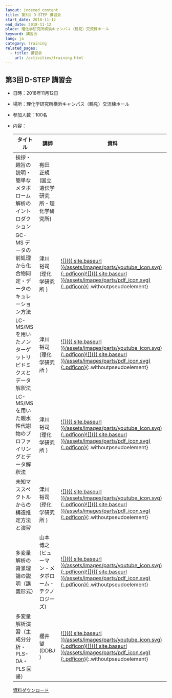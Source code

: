 ```yaml
---
layout: indexed_content
title: 第3回 D-STEP 講習会
start_date: 2018-11-12
end_date: 2018-11-12
place: 理化学研究所横浜キャンパス（鶴見）交流棟ホール
keyword: 講習会
lang: ja
category: training
related_pages:
  - title: 講習会
    url: /activities/training.html
---
```


## 第3回 D-STEP 講習会 <a name="d-3"></a>

-   日時：2018年11月12日

-   場所：理化学研究所横浜キャンパス（鶴見）交流棟ホール

-   参加人数：100名

-   内容：

    | タイトル| 講師 | 資料  |
    | ---- | ---- | ---- |
    | 挨拶・趣旨の説明・簡単なメタボローム解析のイントロダクション   | 有田 正規 (国立遺伝学研究所・理化学研究所)  |  |
    | GC-MS データの前処理から化合物同定・データのキュレーション方法 | 津川 裕司 (理化学研究所 ) | [![]({{ site.baseurl }}/assets/images/parts/youtube_icon.svg){:.pdficon}](https://youtu.be/9zGC509111U)[![]({{ site.baseurl }}/assets/images/parts/pdf_icon.svg){:.pdficon}](http://prime.psc.riken.jp/Metabolomics_Software/MS-DIAL/index-temp.html){:.withoutpseudoelement} |
    | LC-MS/MS を用いたノンターゲットリピドミクスとデータ解釈法 | 津川 裕司 (理化学研究所 ) | [![]({{ site.baseurl }}/assets/images/parts/youtube_icon.svg){:.pdficon}](https://youtu.be/mohezsJbPdY)[![]({{ site.baseurl }}/assets/images/parts/pdf_icon.svg){:.pdficon}](http://prime.psc.riken.jp/Metabolomics_Software/MS-DIAL/index-temp.html){:.withoutpseudoelement} |
    | LC-MS/MS を用いた親水性代謝物のプロファイリングとデータ解釈法 | 津川 裕司 (理化学研究所 ) | [![]({{ site.baseurl }}/assets/images/parts/youtube_icon.svg){:.pdficon}](https://youtu.be/XhWAy5Hu1b4)[![]({{ site.baseurl }}/assets/images/parts/pdf_icon.svg){:.pdficon}](http://prime.psc.riken.jp/Metabolomics_Software/MS-DIAL/index-temp.html){:.withoutpseudoelement} |
    | 未知マススペクトルからの構造推定方法と演習 | 津川 裕司 (理化学研究所 ) | [![]({{ site.baseurl }}/assets/images/parts/youtube_icon.svg){:.pdficon}](https://youtu.be/0VXNJ--aCUo)[![]({{ site.baseurl }}/assets/images/parts/pdf_icon.svg){:.pdficon}](http://prime.psc.riken.jp/Metabolomics_Software/MS-DIAL/index-temp.html){:.withoutpseudoelement} |
    | 多変量解析の背景理論の説明（講義形式） | 山本 博之 (ヒューマン・メタボローム・テクノロジーズ) | [![]({{ site.baseurl }}/assets/images/parts/youtube_icon.svg){:.pdficon}](https://youtu.be/TvEDjzTzAhM)[![]({{ site.baseurl }}/assets/images/parts/pdf_icon.svg){:.pdficon}](http://prime.psc.riken.jp/Metabolomics_Software/MS-DIAL/index-temp.html){:.withoutpseudoelement} |
    | 多変量解析演習（主成分分析・PLS-DA・PLS 回帰） | 櫻井 望 (DDBJ ) | [![]({{ site.baseurl }}/assets/images/parts/youtube_icon.svg){:.pdficon}](//youtu.be/1MjbG__rRsg)[![]({{ site.baseurl }}/assets/images/parts/pdf_icon.svg){:.pdficon}](http://prime.psc.riken.jp/Metabolomics_Software/MS-DIAL/index-temp.html){:.withoutpseudoelement} |

    [資料ダウンロード](http://prime.psc.riken.jp/Metabolomics_Software/MS-DIAL/index-temp.html)